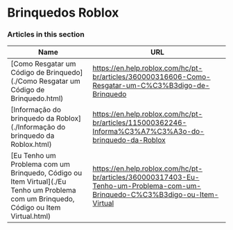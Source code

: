 # Brinquedos Roblox  
### Articles in this section
Name|URL
-|-
[Como Resgatar um Código de Brinquedo](./Como Resgatar um Código de Brinquedo.html) |https://en.help.roblox.com/hc/pt-br/articles/360000316606-Como-Resgatar-um-C%C3%B3digo-de-Brinquedo
[Informação do brinquedo da Roblox](./Informação do brinquedo da Roblox.html) |https://en.help.roblox.com/hc/pt-br/articles/115000362246-Informa%C3%A7%C3%A3o-do-brinquedo-da-Roblox
[Eu Tenho um Problema com um Brinquedo, Código ou Item Virtual](./Eu Tenho um Problema com um Brinquedo, Código ou Item Virtual.html) |https://en.help.roblox.com/hc/pt-br/articles/360000317403-Eu-Tenho-um-Problema-com-um-Brinquedo-C%C3%B3digo-ou-Item-Virtual